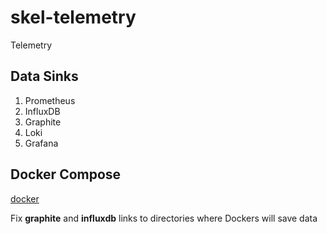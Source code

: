 # skel-telemetry

Telemetry

## Data Sinks

1. Prometheus
2. InfluxDB
3. Graphite
4. Loki
5. Grafana

## Docker Compose

[docker](docker)

Fix __graphite__ and __influxdb__ links to directories where Dockers will save data


